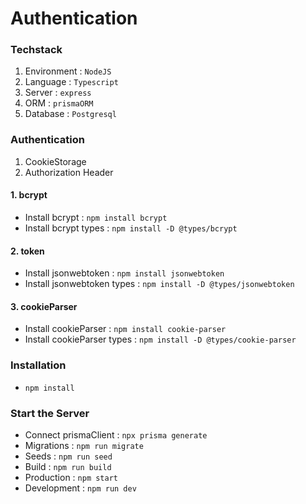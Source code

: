 # Authentication

### Techstack

1. Environment : `NodeJS`
2. Language : `Typescript`
3. Server : `express`
4. ORM : `prismaORM`
5. Database : `Postgresql`

### Authentication

1. CookieStorage
2. Authorization Header

#### 1. bcrypt

- Install bcrypt : `npm install bcrypt`
- Install bcrypt types : `npm install -D @types/bcrypt`

#### 2. token

- Install jsonwebtoken : `npm install jsonwebtoken`
- Install jsonwebtoken types : `npm install -D @types/jsonwebtoken`

#### 3. cookieParser

- Install cookieParser : `npm install cookie-parser`
- Install cookieParser types : `npm install -D @types/cookie-parser`

### Installation

- `npm install`

### Start the Server

- Connect prismaClient : `npx prisma generate`
- Migrations : `npm run migrate`
- Seeds : `npm run seed`
- Build : `npm run build`
- Production : `npm start`
- Development : `npm run dev`
